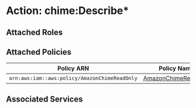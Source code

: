 # Action: chime:Describe*

## Attached Roles

## Attached Policies

| Policy ARN | Policy Name |
|------------|-------------|
| `arn:aws:iam::aws:policy/AmazonChimeReadOnly` | [AmazonChimeReadOnly](../policies.md#amazonchimereadonly) |

## Associated Services

